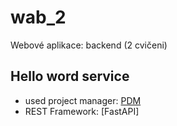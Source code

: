# wab_2
Webové aplikace: backend (2 cvičeni)

## Hello word service
- used project manager: [PDM]()
- REST Framework: [FastAPI]

